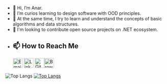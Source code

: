 - 👋 Hi, I’m Anar.
- 👀 I’m curios learning to design software with OOD principles.
- 🌱 At the same time, I try to learn and understand the concepts of basic algorithms and data structures.
- 💞️ I'm looking to contribute open source projects on .NET ecosystem.

<!--- ![ProfileViews](https://komarev.com/ghpvc/?username=anarahmadov&color=blue&abbreviated=true) --->

- ## 📫 How to Reach Me

  [<img src="https://img.icons8.com/color/48/000000/gmail.png" alt="Email" width="30"/>](mailto:ahmadovanarr@gmail.com "Email Me")  [<img src="https://img.icons8.com/color/48/000000/linkedin.png" alt="LinkedIn" width="30"/>](https://linkedin.com/in/anarahmadov "Connect on LinkedIn")  [<img src="https://img.icons8.com/ios-glyphs/30/000000/github.png" alt="GitHub" width="30"/>](https://github.com/anarahmadov "Follow on Github")[<img src="https://img.icons8.com/fluency/48/000000/internet.png" alt="Browser" width="30"/>](https://www.anarahmadov.pro "Visit My Portfolio")

<!--- anarahmadov/anarahmadov is a ✨ special ✨ repository because its `README.md` (this file) appears on your GitHub profile.
You can click the Preview link to take a look at your changes.
--->


![Top Langs](https://github-readme-stats.vercel.app/api?username=anarahmadov&show_icons=true)
[![Top Langs](https://github-readme-stats.vercel.app/api/top-langs/?username=anarahmadov&layout=compact)](https://github.com/anarahmadov)
